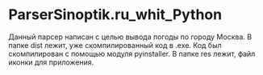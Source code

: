 # ParserSinoptik.ru_whit_Python
Данный парсер написан с целью вывода погоды по городу Москва.
В папке dist лежит, уже скомпилированный код в .exe.
Код был скомпилирован с помощью модуля pyinstaller.
В папке res лежит, файл иконки для приложения.
